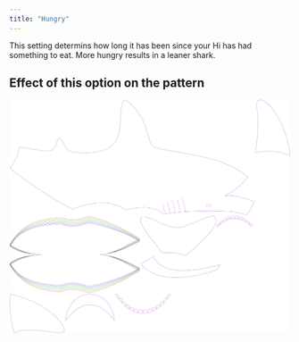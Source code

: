 ```yaml
---
title: "Hungry"
---
```


This setting determins how long it has been since your Hi has had something to eat. More hungry results in a leaner shark.

## Effect of this option on the pattern

![This image shows the effect of this option by superimposing several variants that have a different value for this option](hi_hungry_sample.svg "Effect of this option on the pattern")

